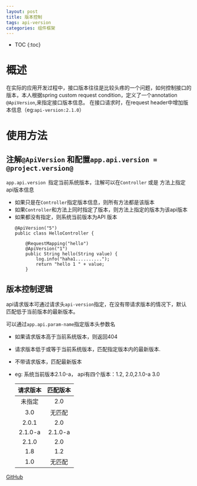 ```yaml
---
layout: post
title: 版本控制
tags: api-version
categories: 组件框架
---
```

* TOC
{:toc}

# 概述
在实际的应用开发过程中，接口版本往往是比较头疼的一个问题，如何控制接口的版本，本人根据spring custom request condition，定义了一个annotation `@ApiVersion`,来指定接口版本信息。
在接口请求时，在request header中增加版本信息（eg:`api-version:2.1.0`）

# 使用方法
## 注解`@ApiVersion` 和配置`app.api.version = @project.version@`

`app.api.version `指定当前系统版本，注解可以在`Controller` 或是 方法上指定api版本信息
- 如果只是在`Controller`指定版本信息，则所有方法都是该版本
- 如果`Controller`和方法上同时指定了版本，则方法上指定的版本为该api版本
- 如果都没有指定，则系统当前版本为API 版本
    ```
    @ApiVersion("5")
    public class HelloController {

        @RequestMapping("hello")
        @ApiVersion("1")
        public String hello(String value) {
            log.info("haha1..........");
            return "hello 1 " + value;
        }
    ```

## 版本控制逻辑
api请求版本可通过请求头`api-version`指定，在没有带请求版本的情况下，默认匹配低于当前版本的最新版本。

可以通过`app.api.param-name`指定版本头参数名

- 如果请求版本高于当前系统版本，则返回404
- 请求版本低于或等于当前系统版本，匹配指定版本内的最新版本.
- 不带请求版本，匹配最新版本
- eg: 系统当前版本2.1.0-a， api有四个版本：1.2, 2.0,2.1.0-a 3.0

    |请求版本| 匹配版本|
    |:---:|:---:|
    |未指定|2.0|
    |3.0|无匹配|
    |2.0.1|2.0|
    |2.1.0-a|2.1.0-a|
    |2.1.0| 2.0|
    |1.8|1.2|
    |1.0|无匹配|

[GitHub](https://github.com/suimi/hello-demo/tree/master/api-version-demo)
